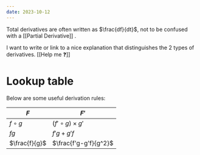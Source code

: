 ```yaml
---
date: 2023-10-12
---
```

Total derivatives are often written as $\frac{df}{dt}$, not to be confused with a [[Partial Derivative]] .

I want to write or link to a nice explanation that distinguishes the 2 types of derivatives. [[Help me ❓]]

# Lookup table

Below are some useful derivation rules:

| $F$ | $F'$ |
| ---- | ---- |
| $f \circ g$ | $( f' \circ g ) \times g'$ |
| $fg$ | $f'g + g'f$ |
| $\frac{f}{g}$ | $\frac{f'g-g'f}{g^2}$ |

